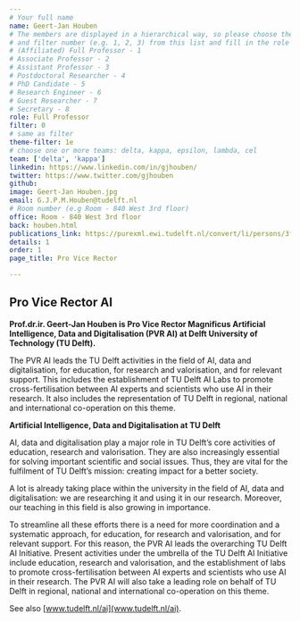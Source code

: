 ```yaml
---
# Your full name
name: Geert-Jan Houben
# The members are displayed in a hierarchical way, so please choose the role (e.g. Full Professor, Assistant Professor etc)
# and filter number (e.g. 1, 2, 3) from this list and fill in the role and filter from below:
# (Affiliated) Full Professor - 1
# Associate Professor - 2
# Assistant Professor - 3
# Postdoctoral Researcher - 4
# PhD Candidate - 5
# Research Engineer - 6
# Guest Researcher - 7
# Secretary - 8
role: Full Professor
filter: 0
# same as filter
theme-filter: 1e
# choose one or more teams: delta, kappa, epsilon, lambda, cel
team: ['delta', 'kappa']
linkedin: https://www.linkedin.com/in/gjhouben/
twitter: https://www.twitter.com/gjhouben
github:
image: Geert-Jan Houben.jpg
email: G.J.P.M.Houben@tudelft.nl
# Room number (e.g Room - 840 West 3rd floor)
office: Room - 840 West 3rd floor
back: houben.html
publications_link: https://purexml.ewi.tudelft.nl/convert/li/persons/3f77eaf9-d538-4448-9035-a34b160676eb
details: 1
order: 1
page_title: Pro Vice Rector

---
```


## Pro Vice Rector AI
**Prof.dr.ir. Geert-Jan Houben is Pro Vice Rector Magnificus Artificial Intelligence, Data and Digitalisation (PVR AI) at Delft University of Technology (TU Delft).**

The PVR AI leads the TU Delft activities in the field of AI, data and digitalisation, for education, for research and valorisation, and for relevant support. This includes the establishment of TU Delft AI Labs to promote cross-fertilisation between AI experts and scientists who use AI in their research. It also includes the representation of TU Delft in regional, national and international co-operation on this theme.

**Artificial Intelligence, Data and Digitalisation at TU Delft**

AI, data and digitalisation play a major role in TU Delft’s core activities of education, research and valorisation. They are also increasingly essential for solving important scientific and social issues. Thus, they are vital for the fulfilment of TU Delft’s mission: creating impact for a better society.

A lot is already taking place within the university in the field of AI, data and digitalisation: we are researching it and using it in our research. Moreover, our teaching in this field is also growing in importance.

To streamline all these efforts there is a need for more coordination and a systematic approach, for education, for research and valorisation, and for relevant support. For this reason, the PVR AI leads the overarching TU Delft AI Initiative. Present activities under the umbrella of the TU Delft AI Initiative include education, research and valorisation, and the establishment of labs to promote cross-fertilisation between AI experts and scientists who use AI in their research. The PVR AI will also take a leading role on behalf of TU Delft in regional, national and international co-operation on this theme.

See also [www.tudelft.nl/ai](www.tudelft.nl/ai).
